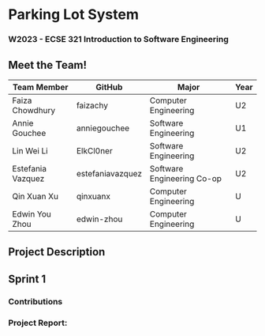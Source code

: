 # Parking Lot System
### W2023 - ECSE 321 Introduction to Software Engineering

## Meet the Team!
| Team Member       | GitHub           | Major                      | Year |
| ----------------- | ---------------- | -------------------------- | ---- |
| Faiza Chowdhury   | faizachy         | Computer Engineering       | U2 |
| Annie Gouchee     | anniegouchee     | Software Engineering       | U1 |
| Lin Wei Li        | ElkCl0ner        | Software Engineering       | U2 |
| Estefania Vazquez | estefaniavazquez | Software Engineering Co-op | U2 |
| Qin Xuan Xu       | qinxuanx         | Computer Engineering       | U |
| Edwin You Zhou    | edwin-zhou       | Computer Engineering       | U |

## Project Description

## Sprint 1

### Contributions

### Project Report:
